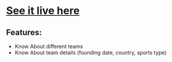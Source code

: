 <a href="https://quirky-franklin-067139.netlify.app/"><h1>See it live here</h1></a>
  <h2>Features: </h2>
  <ul>
    <li>Know About different teams</li>
    <li>Know About team details (founding date, country, sports type)</li>
  </ul>
